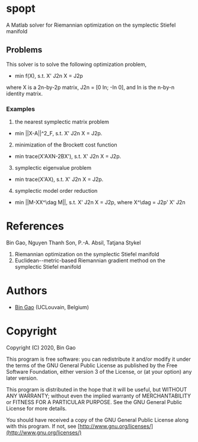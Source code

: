 # spopt
A Matlab solver for Riemannian optimization on the symplectic Stiefel manifold

## Problems
This solver is to solve the following optimization problem,
+ min f(X), s.t.   X' J2n X = J2p
  
where X is a 2n-by-2p matrix, J2n = [0 In; -In 0], and In is the n-by-n identity matrix.
### Examples
1. the nearest symplectic matrix problem

+ min ||X-A||^2_F, s.t.  X' J2n X = J2p.
  
2. minimization of the Brockett cost function

+ min trace(X'AXN-2BX'), s.t.  X' J2n X = J2p.
  
3. symplectic eigenvalue problem

+ min trace(X'AX), s.t.  X' J2n X = J2p.
  
4. symplectic model order reduction

+ min ||M-XX^\dag M||, s.t.  X' J2n X = J2p, where X^\dag = J2p' X' J2n

# References
Bin Gao, Nguyen Thanh Son, P.-A. Absil, Tatjana Stykel
1. Riemannian optimization on the symplectic Stiefel manifold
2. Euclidean--metric-based Riemannian gradient method on the symplectic Stiefel manifold

# Authors
+ [Bin Gao](https://www.gaobin.cc/) (UCLouvain, Belgium)

# Copyright
Copyright (C) 2020, Bin Gao

This program is free software: you can redistribute it and/or modify it under the terms of the GNU General Public License as published by the Free Software Foundation, either version 3 of the License, or (at your option) any later version.

This program is distributed in the hope that it will be useful, but WITHOUT ANY WARRANTY; without even the implied warranty of MERCHANTABILITY or FITNESS FOR A PARTICULAR PURPOSE. See the GNU General Public License for more details.

You should have received a copy of the GNU General Public License along with this program. If not, see [http://www.gnu.org/licenses/](http://www.gnu.org/licenses/)
